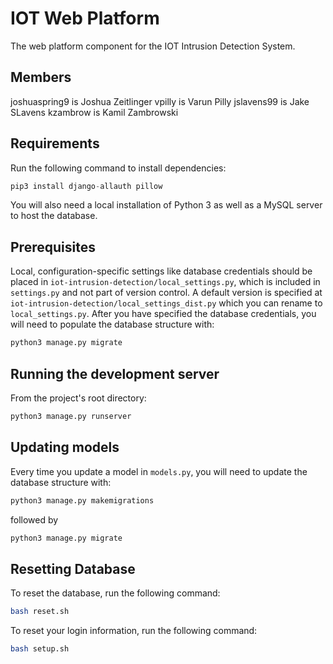 # IOT Web Platform
The web platform component for the IOT Intrusion Detection System.
## Members
joshuaspring9 is Joshua Zeitlinger
vpilly is Varun Pilly
jslavens99 is Jake SLavens
kzambrow is Kamil Zambrowski
## Requirements
Run the following command to install dependencies:
```python
pip3 install django-allauth pillow
```
You will also need a local installation of Python 3 as well as a MySQL server to host the database. 
## Prerequisites
Local, configuration-specific settings like database credentials should be placed in `iot-intrusion-detection/local_settings.py`, which is included in `settings.py` and not part of version control.  A default version is specified at `iot-intrusion-detection/local_settings_dist.py` which you can rename to `local_settings.py`.  After you have specified the database credentials, you will need to populate the database structure with:
```python
python3 manage.py migrate
```
## Running the development server
From the project's root directory:
```python
python3 manage.py runserver
```
## Updating models
Every time you update a model in `models.py`, you will need to update the database structure with:
```python
python3 manage.py makemigrations
```
followed by
```python
python3 manage.py migrate
```

## Resetting Database
To reset the database, run the following command:
```bash
bash reset.sh
```

To reset your login information, run the following command:
```bash
bash setup.sh
```

